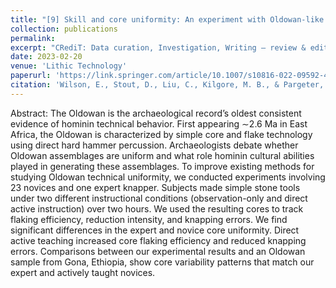 ```yaml
---
title: "[9] Skill and core uniformity: An experiment with Oldowan-like flaking systems"
collection: publications
permalink: 
excerpt: "CRediT: Data curation, Investigation, Writing – review & editing"
date: 2023-02-20
venue: 'Lithic Technology'
paperurl: 'https://link.springer.com/article/10.1007/s10816-022-09592-4'
citation: 'Wilson, E., Stout, D., Liu, C., Kilgore, M. B., & Pargeter, J. (2022). Skill and core uniformity: An experiment with Oldowan-like flaking systems. <i>Lithic Technology</i>. doi: 10.1080/01977261.2023.2178767'
---
```

Abstract: The Oldowan is the archaeological record’s oldest consistent evidence of hominin technical
behavior. First appearing ∼2.6 Ma in East Africa, the Oldowan is characterized by simple core
and flake technology using direct hard hammer percussion. Archaeologists debate whether
Oldowan assemblages are uniform and what role hominin cultural abilities played in generating
these assemblages. To improve existing methods for studying Oldowan technical uniformity, we
conducted experiments involving 23 novices and one expert knapper. Subjects made simple
stone tools under two different instructional conditions (observation-only and direct active
instruction) over two hours. We used the resulting cores to track flaking efficiency, reduction
intensity, and knapping errors. We find significant differences in the expert and novice core
uniformity. Direct active teaching increased core flaking efficiency and reduced knapping errors.
Comparisons between our experimental results and an Oldowan sample from Gona, Ethiopia,
show core variability patterns that match our expert and actively taught novices.
